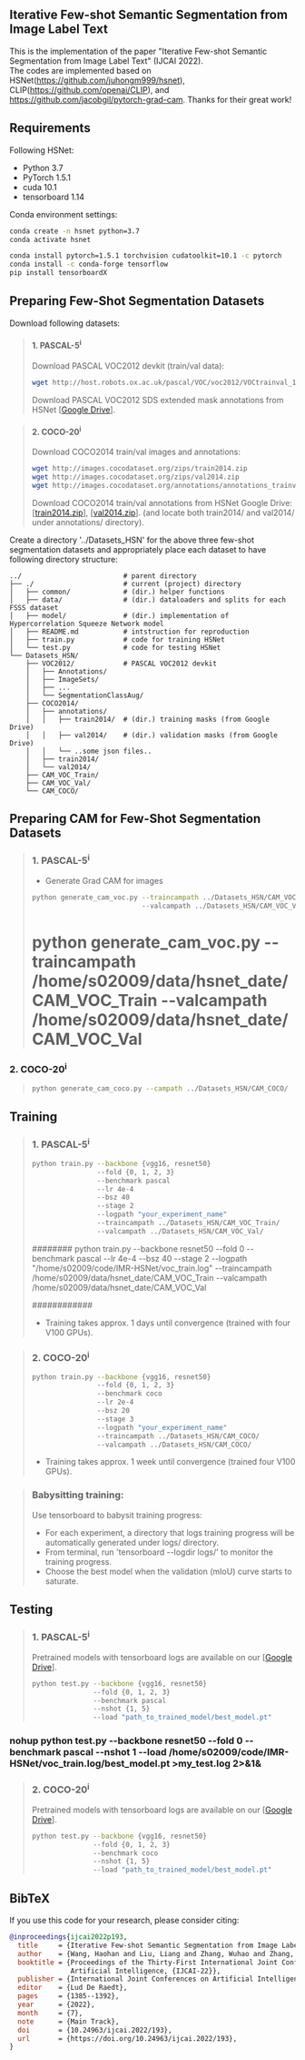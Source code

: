 
## Iterative Few-shot Semantic Segmentation from Image Label Text
This is the implementation of the paper "Iterative Few-shot Semantic Segmentation from Image Label Text" (IJCAI 2022).  
The codes are implemented based on HSNet(https://github.com/juhongm999/hsnet), CLIP(https://github.com/openai/CLIP), and https://github.com/jacobgil/pytorch-grad-cam. Thanks for their great work!  

## Requirements
Following HSNet:
- Python 3.7
- PyTorch 1.5.1
- cuda 10.1
- tensorboard 1.14

Conda environment settings:
```bash
conda create -n hsnet python=3.7
conda activate hsnet

conda install pytorch=1.5.1 torchvision cudatoolkit=10.1 -c pytorch
conda install -c conda-forge tensorflow
pip install tensorboardX
```
## Preparing Few-Shot Segmentation Datasets
Download following datasets:

> #### 1. PASCAL-5<sup>i</sup>
> Download PASCAL VOC2012 devkit (train/val data):
> ```bash
> wget http://host.robots.ox.ac.uk/pascal/VOC/voc2012/VOCtrainval_11-May-2012.tar
> ```
> Download PASCAL VOC2012 SDS extended mask annotations from HSNet [[Google Drive](https://drive.google.com/file/d/10zxG2VExoEZUeyQl_uXga2OWHjGeZaf2/view?usp=sharing)].

> #### 2. COCO-20<sup>i</sup>
> Download COCO2014 train/val images and annotations: 
> ```bash
> wget http://images.cocodataset.org/zips/train2014.zip
> wget http://images.cocodataset.org/zips/val2014.zip
> wget http://images.cocodataset.org/annotations/annotations_trainval2014.zip
> ```
> Download COCO2014 train/val annotations from HSNet Google Drive: [[train2014.zip](https://drive.google.com/file/d/1cwup51kcr4m7v9jO14ArpxKMA4O3-Uge/view?usp=sharing)], [[val2014.zip](https://drive.google.com/file/d/1PNw4U3T2MhzAEBWGGgceXvYU3cZ7mJL1/view?usp=sharing)].
> (and locate both train2014/ and val2014/ under annotations/ directory).



Create a directory '../Datasets_HSN' for the above three few-shot segmentation datasets and appropriately place each dataset to have following directory structure:

    ../                         # parent directory
    ├── ./                      # current (project) directory
    │   ├── common/             # (dir.) helper functions
    │   ├── data/               # (dir.) dataloaders and splits for each FSSS dataset
    │   ├── model/              # (dir.) implementation of Hypercorrelation Squeeze Network model 
    │   ├── README.md           # intstruction for reproduction
    │   ├── train.py            # code for training HSNet
    │   └── test.py             # code for testing HSNet
    └── Datasets_HSN/
        ├── VOC2012/            # PASCAL VOC2012 devkit
        │   ├── Annotations/
        │   ├── ImageSets/
        │   ├── ...
        │   └── SegmentationClassAug/
        ├── COCO2014/           
        │   ├── annotations/
        │   │   ├── train2014/  # (dir.) training masks (from Google Drive) 
        │   │   ├── val2014/    # (dir.) validation masks (from Google Drive)
        │   │   └── ..some json files..
        │   ├── train2014/
        │   └── val2014/
        ├── CAM_VOC_Train/ 
        ├── CAM_VOC_Val/ 
        └── CAM_COCO/
            

## Preparing CAM for Few-Shot Segmentation Datasets
> ### 1. PASCAL-5<sup>i</sup>
> * Generate Grad CAM for images
> ```bash
> python generate_cam_voc.py --traincampath ../Datasets_HSN/CAM_VOC_Train/
>                            --valcampath ../Datasets_HSN/CAM_VOC_Val/
> ```
> # python generate_cam_voc.py --traincampath /home/s02009/data/hsnet_date/CAM_VOC_Train --valcampath /home/s02009/data/hsnet_date/CAM_VOC_Val
### 2. COCO-20<sup>i</sup>
> ```bash
> python generate_cam_coco.py --campath ../Datasets_HSN/CAM_COCO/




## Training
> ### 1. PASCAL-5<sup>i</sup>
> ```bash
> python train.py --backbone {vgg16, resnet50} 
>                 --fold {0, 1, 2, 3} 
>                 --benchmark pascal
>                 --lr 4e-4
>                 --bsz 40
>                 --stage 2
>                 --logpath "your_experiment_name"
>                 --traincampath ../Datasets_HSN/CAM_VOC_Train/
>                 --valcampath ../Datasets_HSN/CAM_VOC_Val/
> ```
> ########
>python train.py --backbone resnet50 --fold 0 --benchmark pascal --lr 4e-4 --bsz 40 --stage 2 --logpath "/home/s02009/code/IMR-HSNet/voc_train.log" --traincampath /home/s02009/data/hsnet_date/CAM_VOC_Train --valcampath /home/s02009/data/hsnet_date/CAM_VOC_Val
> 
> ############
> 
> 
> 
> * Training takes approx. 1 days until convergence (trained with four V100 GPUs).


> ### 2. COCO-20<sup>i</sup>
> ```bash
> python train.py --backbone {vgg16, resnet50}
>                 --fold {0, 1, 2, 3} 
>                 --benchmark coco 
>                 --lr 2e-4
>                 --bsz 20
>                 --stage 3
>                 --logpath "your_experiment_name"
>                 --traincampath ../Datasets_HSN/CAM_COCO/
>                 --valcampath ../Datasets_HSN/CAM_COCO/
> ```
> * Training takes approx. 1 week until convergence (trained four V100 GPUs).


> ### Babysitting training:
> Use tensorboard to babysit training progress:
> - For each experiment, a directory that logs training progress will be automatically generated under logs/ directory. 
> - From terminal, run 'tensorboard --logdir logs/' to monitor the training progress.
> - Choose the best model when the validation (mIoU) curve starts to saturate. 



## Testing

> ### 1. PASCAL-5<sup>i</sup>
> Pretrained models with tensorboard logs are available on our [[Google Drive](https://drive.google.com/drive/folders/1fB3_jUEw972lDZIs3_S7lj2F5rZVq4Nu?usp=sharing)].
> ```bash
> python test.py --backbone {vgg16, resnet50} 
>                --fold {0, 1, 2, 3} 
>                --benchmark pascal
>                --nshot {1, 5} 
>                --load "path_to_trained_model/best_model.pt" 
> ```
###   nohup python test.py --backbone resnet50 --fold 0 --benchmark pascal --nshot 1 --load /home/s02009/code/IMR-HSNet/voc_train.log/best_model.pt  >my_test.log 2>&1&

> ### 2. COCO-20<sup>i</sup>
> Pretrained models with tensorboard logs are available on our [[Google Drive](https://drive.google.com/drive/folders/1fB3_jUEw972lDZIs3_S7lj2F5rZVq4Nu?usp=sharing)].
> ```bash
> python test.py --backbone {vgg16, resnet50} 
>                --fold {0, 1, 2, 3} 
>                --benchmark coco 
>                --nshot {1, 5} 
>                --load "path_to_trained_model/best_model.pt"
> ```



   
## BibTeX
If you use this code for your research, please consider citing:
````BibTeX
@inproceedings{ijcai2022p193,
  title     = {Iterative Few-shot Semantic Segmentation from Image Label Text},
  author    = {Wang, Haohan and Liu, Liang and Zhang, Wuhao and Zhang, Jiangning and Gan, Zhenye and Wang, Yabiao and Wang, Chengjie and Wang, Haoqian},
  booktitle = {Proceedings of the Thirty-First International Joint Conference on
               Artificial Intelligence, {IJCAI-22}},
  publisher = {International Joint Conferences on Artificial Intelligence Organization},
  editor    = {Lud De Raedt},
  pages     = {1385--1392},
  year      = {2022},
  month     = {7},
  note      = {Main Track},
  doi       = {10.24963/ijcai.2022/193},
  url       = {https://doi.org/10.24963/ijcai.2022/193},
}
````
